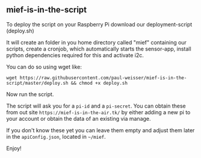 ## mief-is-in-the-script

To deploy the script on your Raspberry Pi download our deployment-script (deploy.sh) 

It will create an folder in you home directory called "mief" containing our scripts, create a cronjob, which automatically starts the sensor-app, install python dependencies required for this and activate i2c.

You can do so using wget like:
```
wget https://raw.githubusercontent.com/paul-weisser/mief-is-in-the-script/master/deploy.sh && chmod +x deploy.sh
```
Now run the script.

The script will ask you for a `pi-id` and a `pi-secret`. You can obtain these from out site `https://mief-is-in-the-air.tk/` by either adding a new pi to your account or obtain the data of an existing via manage.

If you don't know these yet you can leave them empty and adjust them later in the `apiConfig.json`, located in `~/mief`. 

Enjoy!



